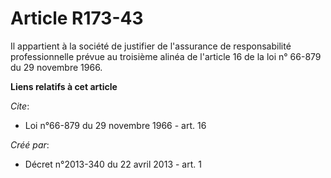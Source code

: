 # Article R173-43

Il appartient à la société de justifier de l'assurance de responsabilité professionnelle prévue au troisième alinéa de
l'article 16 de la loi n° 66-879 du 29 novembre 1966.

**Liens relatifs à cet article**

_Cite_:

  - Loi n°66-879 du 29 novembre 1966 - art. 16

_Créé par_:

  - Décret n°2013-340 du 22 avril 2013 - art. 1

